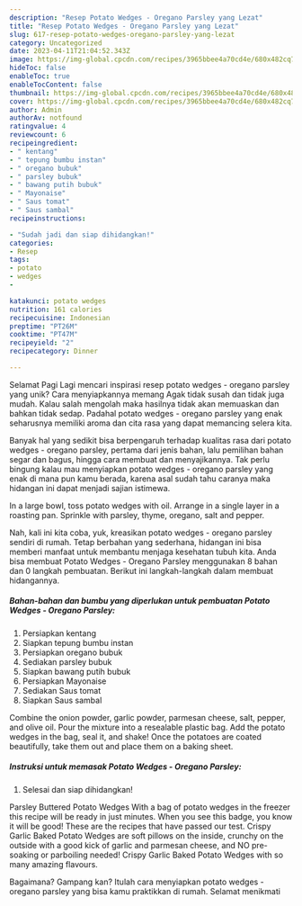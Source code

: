 ```yaml
---
description: "Resep Potato Wedges - Oregano Parsley yang Lezat"
title: "Resep Potato Wedges - Oregano Parsley yang Lezat"
slug: 617-resep-potato-wedges-oregano-parsley-yang-lezat
category: Uncategorized
date: 2023-04-11T21:04:52.343Z
image: https://img-global.cpcdn.com/recipes/3965bbee4a70cd4e/680x482cq70/potato-wedges-oregano-parsley-foto-resep-utama.jpg
hideToc: false
enableToc: true
enableTocContent: false
thumbnail: https://img-global.cpcdn.com/recipes/3965bbee4a70cd4e/680x482cq70/potato-wedges-oregano-parsley-foto-resep-utama.jpg
cover: https://img-global.cpcdn.com/recipes/3965bbee4a70cd4e/680x482cq70/potato-wedges-oregano-parsley-foto-resep-utama.jpg
author: Admin
authorAv: notfound
ratingvalue: 4
reviewcount: 6
recipeingredient:
- " kentang"
- " tepung bumbu instan"
- " oregano bubuk"
- " parsley bubuk"
- " bawang putih bubuk"
- " Mayonaise"
- " Saus tomat"
- " Saus sambal"
recipeinstructions:

- "Sudah jadi dan siap dihidangkan!"
categories:
- Resep
tags:
- potato
- wedges
- 

katakunci: potato wedges  
nutrition: 161 calories
recipecuisine: Indonesian
preptime: "PT26M"
cooktime: "PT47M"
recipeyield: "2"
recipecategory: Dinner

---
```



Selamat Pagi Lagi mencari inspirasi resep potato wedges - oregano parsley yang unik? Cara menyiapkannya memang Agak tidak susah dan tidak juga mudah. Kalau salah mengolah maka hasilnya tidak akan memuaskan dan bahkan tidak sedap. Padahal potato wedges - oregano parsley yang enak seharusnya memiliki aroma dan cita rasa yang dapat memancing selera kita.


Banyak hal yang sedikit bisa berpengaruh terhadap kualitas rasa dari potato wedges - oregano parsley, pertama dari jenis bahan, lalu pemilihan bahan segar dan bagus, hingga cara membuat dan menyajikannya. Tak perlu bingung kalau mau menyiapkan potato wedges - oregano parsley yang enak di mana pun kamu berada, karena asal sudah tahu caranya maka hidangan ini dapat menjadi sajian istimewa.

In a large bowl, toss potato wedges with oil. Arrange in a single layer in a roasting pan. Sprinkle with parsley, thyme, oregano, salt and pepper.


Nah, kali ini kita coba, yuk, kreasikan potato wedges - oregano parsley sendiri di rumah. Tetap berbahan yang sederhana, hidangan ini bisa memberi manfaat untuk membantu menjaga kesehatan tubuh kita. Anda bisa membuat Potato Wedges - Oregano Parsley menggunakan 8 bahan dan 0 langkah pembuatan. Berikut ini langkah-langkah dalam membuat hidangannya.

<!--inarticleads1-->

##### Bahan-bahan dan bumbu yang diperlukan untuk pembuatan Potato Wedges - Oregano Parsley:

1. Persiapkan  kentang
1. Siapkan  tepung bumbu instan
1. Persiapkan  oregano bubuk
1. Sediakan  parsley bubuk
1. Siapkan  bawang putih bubuk
1. Persiapkan  Mayonaise
1. Sediakan  Saus tomat
1. Siapkan  Saus sambal


Combine the onion powder, garlic powder, parmesan cheese, salt, pepper, and olive oil. Pour the mixture into a resealable plastic bag. Add the potato wedges in the bag, seal it, and shake! Once the potatoes are coated beautifully, take them out and place them on a baking sheet. 

<!--inarticleads2-->

##### Instruksi untuk memasak Potato Wedges - Oregano Parsley:


1. Selesai dan siap dihidangkan!

Parsley Buttered Potato Wedges With a bag of potato wedges in the freezer this recipe will be ready in just minutes. When you see this badge, you know it will be good! These are the recipes that have passed our test. Crispy Garlic Baked Potato Wedges are soft pillows on the inside, crunchy on the outside with a good kick of garlic and parmesan cheese, and NO pre-soaking or parboiling needed! Crispy Garlic Baked Potato Wedges with so many amazing flavours. 

Bagaimana? Gampang kan? Itulah cara menyiapkan potato wedges - oregano parsley yang bisa kamu praktikkan di rumah. Selamat menikmati
